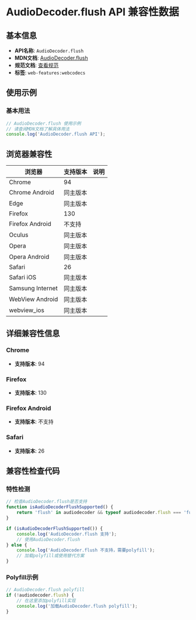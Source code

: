 # AudioDecoder.flush API 兼容性数据

## 基本信息

- **API名称**: `AudioDecoder.flush`
- **MDN文档**: [AudioDecoder.flush](https://developer.mozilla.org/docs/Web/API/AudioDecoder/flush)
- **规范文档**: [查看规范](https://w3c.github.io/webcodecs/#dom-audiodecoder-flush)
- **标签**: `web-features:webcodecs`

## 使用示例

### 基本用法

```javascript
// AudioDecoder.flush 使用示例
// 请查阅MDN文档了解具体用法
console.log('AudioDecoder.flush API');
```

## 浏览器兼容性

| 浏览器 | 支持版本 | 说明 |
|--------|----------|------|
| Chrome | 94 |  |
| Chrome Android | 同主版本 |  |
| Edge | 同主版本 |  |
| Firefox | 130 |  |
| Firefox Android | 不支持 |  |
| Oculus | 同主版本 |  |
| Opera | 同主版本 |  |
| Opera Android | 同主版本 |  |
| Safari | 26 |  |
| Safari iOS | 同主版本 |  |
| Samsung Internet | 同主版本 |  |
| WebView Android | 同主版本 |  |
| webview_ios | 同主版本 |  |

## 详细兼容性信息

### Chrome

- **支持版本**: 94

### Firefox

- **支持版本**: 130

### Firefox Android

- **支持版本**: 不支持

### Safari

- **支持版本**: 26

## 兼容性检查代码

### 特性检测

```javascript
// 检查AudioDecoder.flush是否支持
function isAudioDecoderFlushSupported() {
    return 'flush' in audiodecoder && typeof audiodecoder.flush === 'function';
}

if (isAudioDecoderFlushSupported()) {
    console.log('AudioDecoder.flush 支持');
    // 使用AudioDecoder.flush
} else {
    console.log('AudioDecoder.flush 不支持，需要polyfill');
    // 加载polyfill或使用替代方案
}
```

### Polyfill示例

```javascript
// AudioDecoder.flush polyfill
if (!audiodecoder.flush) {
    // 在这里添加polyfill实现
    console.log('加载AudioDecoder.flush polyfill');
}
```

